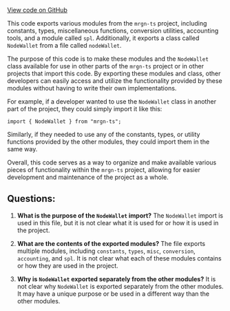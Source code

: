 [View code on GitHub](https://github.com/mrgnlabs/mrgn-ts/packages/mrgn-common/src/index.ts)

This code exports various modules from the `mrgn-ts` project, including constants, types, miscellaneous functions, conversion utilities, accounting tools, and a module called `spl`. Additionally, it exports a class called `NodeWallet` from a file called `nodeWallet`.

The purpose of this code is to make these modules and the `NodeWallet` class available for use in other parts of the `mrgn-ts` project or in other projects that import this code. By exporting these modules and class, other developers can easily access and utilize the functionality provided by these modules without having to write their own implementations.

For example, if a developer wanted to use the `NodeWallet` class in another part of the project, they could simply import it like this:

```
import { NodeWallet } from "mrgn-ts";
```

Similarly, if they needed to use any of the constants, types, or utility functions provided by the other modules, they could import them in the same way.

Overall, this code serves as a way to organize and make available various pieces of functionality within the `mrgn-ts` project, allowing for easier development and maintenance of the project as a whole.

## Questions:

1. **What is the purpose of the `NodeWallet` import?**
   The `NodeWallet` import is used in this file, but it is not clear what it is used for or how it is used in the project.

2. **What are the contents of the exported modules?**
   The file exports multiple modules, including `constants`, `types`, `misc`, `conversion`, `accounting`, and `spl`. It is not clear what each of these modules contains or how they are used in the project.

3. **Why is `NodeWallet` exported separately from the other modules?**
   It is not clear why `NodeWallet` is exported separately from the other modules. It may have a unique purpose or be used in a different way than the other modules.
